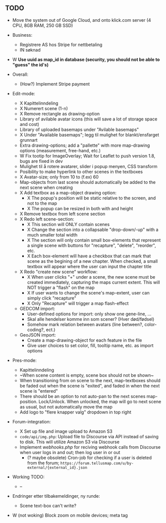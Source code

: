 ## TODO

- Move the system out of Google Cloud, and onto klick.com server (4 CPU, 8GB RAM, 250 GB SSD)


- Business:
	* Registrere AS hos Stripe for nettbetaling
	* IN søknad

- W **Use uuid as map_id in database (security, you should not be able to "guess" the id's)**


- Overall:
	* (How?) Implement Stripe payment
- Edit-mode:
	* X Kapittelinndeling
	* X Numerert scene (1-n)
	* X Remove rectangle as drawing-option
	* Library of avilable avatar icons (this will save a lot of storage space and cost)
	* Library of uploaded basemaps under "Avilable basemaps"
	* X Under "Available basemaps"; legg til mulighet for blankt/ensfarget grunnart
	* Extra drawing-options; add a "pallette" with more map-drawing options (measurement, free-hand, etc.)
	* W Fix tootip for ImageOverlay; Wait for Leaflet to push version 1.8, bugs are fixed in dev
	* Mulighet til å rotere avatarer, slider i popup menyen, CSS transform
	* Posibility to make hyperlink to other scenes in the textboxes
	* X Avatar-size; only from 10 to (f.ex) 60
	* Map-objects from last scene should automatically be added to the next scene when creating
	* X Add textbox as a map-object drawing option:
		- X The popup's position will be static relative to the screen, and not to the map
		- X The popup can be resized in both with and height
	* X Remove textbox from left scene section
	* X Redo left scene-section:
		- X This section will ONLY contain scenes
		- X Change the section into a collapsable "drop-down/-up" with a much smaller total width
		- X The section will only contain small box-elements that represent a single scene with buttons for "recapture", "delete", "reorder", etc.
		- X Each box-element will have a checkbox that can mark that scene as the begining of a new chapter. When checked, a small textbox will appear where the user can input the chapter title
	* X Redo "create new scene" workflow:
		- X When user clicks "+" under a scene, the new scene must be created immediately, capturing the maps current extent. This will NOT trigger a "flash" on the map
		- X If user wants to change the scene's map-extent, user can simply click "recapture"
		- X Only "Recapture" will trigger a map flash-effect
	* GEDCOM import:
		- User-defined options for import: only show one gene-line, ...
		- Skal alle hendelser komme inn som scener? (Hver død/fødsel)
		- Somehow mark relation between avatars (line between?, color-coding?, ect.)
	* GeoJSON import:
		- Create a map-drawing-object for each feature in the file
		- Give user choices to set color, fill, tooltip name, etc. as import options
- Pres-mode:
	* Kapittelinndeling
	* ~When scene content is empty, scene box should not be shown~
	* When transitioning from on scene to the next, map-textboxes should be faded out when the scene is "exited", and faded in when the next scene is "entered"
	* There should be an option to not auto-pan to the next scenes map-position. Lock/Unlock. When unlocked, the map will go to next scene as usual, but not automatically move the map
	* Add logo to "flere knapper valg" dropdown in top right
- Forum-integration:
	* X Set up file and image upload to Amazon S3
	* `code/api/img.php`: Upload file to Discourse via API instead of saving to disk. This will utilize Amazon S3 via Discourse
	* Implement *webhooks.php* for reciving webhook calls from Discourse when user logs in and out; then log user in or out
		- (? maybe obsolete) Cron-job for checking if a user is deleted from the forum; `https://forum.tellusmap.com/u/by-external/{external_id}.json`


- Working TODO:
	* –

- Endringer etter tilbakemeldinger, ny runde:
	* Scene text-box can't write?






- W (not woking) Block zoom on mobile devices; meta tag
